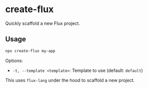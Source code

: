 # create-flux

Quickly scaffold a new Flux project.

## Usage

```bash
npx create-flux my-app
```

Options:
- `-t, --template <template>`: Template to use (default: `default`)

This uses `flux-lang` under the hood to scaffold a new project.